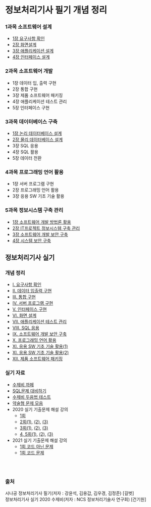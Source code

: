 # 정보처리기사 필기 개념 정리

### 1과목 소프트웨어 설계
* [1장 요구사항 확인](./정보처리기사필기/1과목/1과목%201장%20요구사항%20확인.md)
* [2장 화면설계](./정보처리기사필기/1과목/1과목%202장%20화면설계.md)
* [3장 애플리케이션 설계](./정보처리기사필기/1과목/1과목%203장%20애플리케이션%20설계.md)
* [4장 인터페이스 설계](./정보처리기사필기/1과목/1과목%204장%20인터페이스%20설계.md)
    
### 2과목 소프트웨어 개발
* 1장 데이터 입, 출력 구현
* 2장 통합 구현
* 3장 제품 소프트웨어 패키징
* 4장 애플리케이션 테스트 관리
* 5장 인터페이스 구현

### 3과목 데이터베이스 구축
* [1장 논리 데이터베이스 설계](./정보처리기사필기/3과목/3과목%201장%20논리%20테이터베이스%20설계.md)
* [2장 물리 데이터베이스 설계](./정보처리기사필기/3과목/3과목%202장%20물리%20데이터베이스%20설계.md)
* 3장 SQL 응용
* 4장 SQL 활용
* 5장 데이터 전환

### 4과목 프로그래밍 언어 활용
* 1장 서버 프로그램 구현
* 2장 프로그래밍 언어 활용
* 3장 응용 SW 기초 기술 활용

### 5과목 정보시스템 구축 관리

* [1장 소프트웨어 개발 방법론 활용](./정보처리기사필기/5과목/5과목%201장%20소프트웨어%20개발%20방법론%20활용.md)
* [2장 IT프로젝트 정보시스템 구축 관리](./정보처리기사필기/5과목/5과목%202장%20IT프로젝트%20정보시스템%20구축%20관리.md)
* [3장 소프트웨어 개발 보안 구축](./정보처리기사필기/5과목/5과목%203장%20소프트웨어%20개발%20보안%20구축.md)
* [4장 시스템 보안 구축](./정보처리기사필기/5과목/5과목%204장%20시스템%20보안%20구축.md)

## 정보처리기사 실기

### 개념 정리 

* [Ⅰ. 요구사항 확인](https://ihp001.tistory.com/12)
* [Ⅱ. 데이터 입출력 구현](https://ihp001.tistory.com/14)
* [Ⅲ. 통합 구현](https://ihp001.tistory.com/17)
* [Ⅳ. 서버 프로그램 구현](https://ihp001.tistory.com/18?category=792948)
* [Ⅴ. 인터페이스 구현](https://ihp001.tistory.com/22?category=792948)
* [Ⅵ. 화면 설계](https://ihp001.tistory.com/22?category=792948)
* [Ⅶ. 애플리케이션 테스트 관리](https://ihp001.tistory.com/25)
* [Ⅷ. SQL 응용](https://ihp001.tistory.com/28?category=792948)
* [Ⅸ. 소프트웨어 개발 보안 구축](https://ihp001.tistory.com/31?category=792948)
* [Ⅹ. 프로그래밍 언어 활용](https://ihp001.tistory.com/37?category=792948)
* [XI. 응용 SW 기초 기술 활용(1)](https://ihp001.tistory.com/36?category=792948)
* [XI. 응용 SW 기초 기술 활용(2)](https://ihp001.tistory.com/38?category=792948)
* [XII. 제품 소프트웨어 패키징](https://ihp001.tistory.com/40?category=792948)


### 실기 자료
* [수제비 까페](https://cafe.naver.com/soojebi)
* [SQL문제 대비하기](./sql.md)
* [수제비 두음법 테스트](https://github.com/PARKINHYO/Engineer-Information-Processing/blob/master/%EC%88%98%EC%A0%9C%EB%B9%84%EB%91%90%EC%9D%8C%EB%B2%95%ED%85%8C%EC%8A%A4%ED%8A%B8.pdf)
* [약술형 문제 모음](https://github.com/PARKINHYO/Engineer-Information-Processing/blob/master/%EC%8B%A4%EA%B8%B0%EC%95%BD%EC%88%A0%ED%98%95.pdf)
* 2020 실기 기출문제 해설 강의
  * [1회](https://www.youtube.com/watch?v=ao3Nn2UCZL8&list=PLwXldj55mFgCvFIwh22wR-Jm2L3Cz26St&index=5)
  * [2회(1)](https://www.youtube.com/watch?v=qEqfrYYRQyc&list=PLwXldj55mFgCvFIwh22wR-Jm2L3Cz26St&index=3), [(2)](https://www.youtube.com/watch?v=e_5oYEqhJMA), [(3)](https://www.youtube.com/watch?v=cdY2WkpPo4M)
  * [3회(1)](https://www.youtube.com/watch?v=noKiGztSFPM&list=PLwXldj55mFgCvFIwh22wR-Jm2L3Cz26St&index=8), [(2)](https://www.youtube.com/watch?v=7-QZXTpPR90&list=PLwXldj55mFgCvFIwh22wR-Jm2L3Cz26St&index=9), [(3)](https://www.youtube.com/watch?v=dQ2zRSc0oLI&list=PLwXldj55mFgCvFIwh22wR-Jm2L3Cz26St&index=10)
  * [4, 5회(1)](https://www.youtube.com/watch?v=Gw2bpc7PfX4), [(2)](https://www.youtube.com/watch?v=ZojK-z37oVE), [(3)](https://www.youtube.com/watch?v=l79a66BnkGs)
* 2021 실기 기출문제 해설 강의
  * [1회 코드 아닌 문제](https://www.youtube.com/watch?v=Cn6ShEceVss&list=PLwXldj55mFgCvFIwh22wR-Jm2L3Cz26St&index=14)
  * [1회 코드 문제](https://www.youtube.com/watch?v=Y9jPpl5_Jkg&list=PLwXldj55mFgCvFIwh22wR-Jm2L3Cz26St&index=15)
  
<br>
<br>

### 출처<br>
시나공 정보처리기사 필기(저자 : 강윤석, 김용갑, 김우경, 김정준) [길벗]<br>
정보처리기사 실기 2020 수제비(저자 : NCS 정보처리기술사 연구회) [건기원]
 
